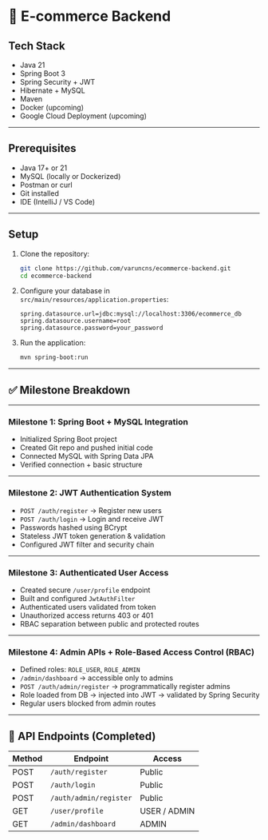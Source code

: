 # 🛒 E-commerce Backend

##  Tech Stack
- Java 21
- Spring Boot 3
- Spring Security + JWT
- Hibernate + MySQL
- Maven
- Docker (upcoming)
- Google Cloud Deployment (upcoming)

---

##  Prerequisites

- Java 17+ or 21
- MySQL (locally or Dockerized)
- Postman or curl
- Git installed
- IDE (IntelliJ / VS Code)

---

##  Setup

1. Clone the repository:
   ```bash
   git clone https://github.com/varuncns/ecommerce-backend.git
   cd ecommerce-backend
   ```

2. Configure your database in `src/main/resources/application.properties`:

   ```properties
   spring.datasource.url=jdbc:mysql://localhost:3306/ecommerce_db
   spring.datasource.username=root
   spring.datasource.password=your_password
   ```

3. Run the application:

   ```bash
   mvn spring-boot:run
   ```

---

## ✅ Milestone Breakdown

---

###  Milestone 1: Spring Boot + MySQL Integration

* Initialized Spring Boot project
* Created Git repo and pushed initial code
* Connected MySQL with Spring Data JPA
* Verified connection + basic structure

---

###  Milestone 2: JWT Authentication System

* `POST /auth/register` → Register new users
* `POST /auth/login` → Login and receive JWT
* Passwords hashed using BCrypt
* Stateless JWT token generation & validation
* Configured JWT filter and security chain

---

###  Milestone 3: Authenticated User Access

* Created secure `/user/profile` endpoint
* Built and configured `JwtAuthFilter`
* Authenticated users validated from token
* Unauthorized access returns 403 or 401
* RBAC separation between public and protected routes

---

###  Milestone 4: Admin APIs + Role-Based Access Control (RBAC)

* Defined roles: `ROLE_USER`, `ROLE_ADMIN`
* `/admin/dashboard` → accessible only to admins
* `POST /auth/admin/register` → programmatically register admins
* Role loaded from DB → injected into JWT → validated by Spring Security
* Regular users blocked from admin routes


---

## 📮 API Endpoints (Completed)

| Method | Endpoint               | Access       |
| ------ | ---------------------- | ------------ |
| POST   | `/auth/register`       | Public       |
| POST   | `/auth/login`          | Public       |
| POST   | `/auth/admin/register` | Public       |
| GET    | `/user/profile`        | USER / ADMIN |
| GET    | `/admin/dashboard`     | ADMIN        |

